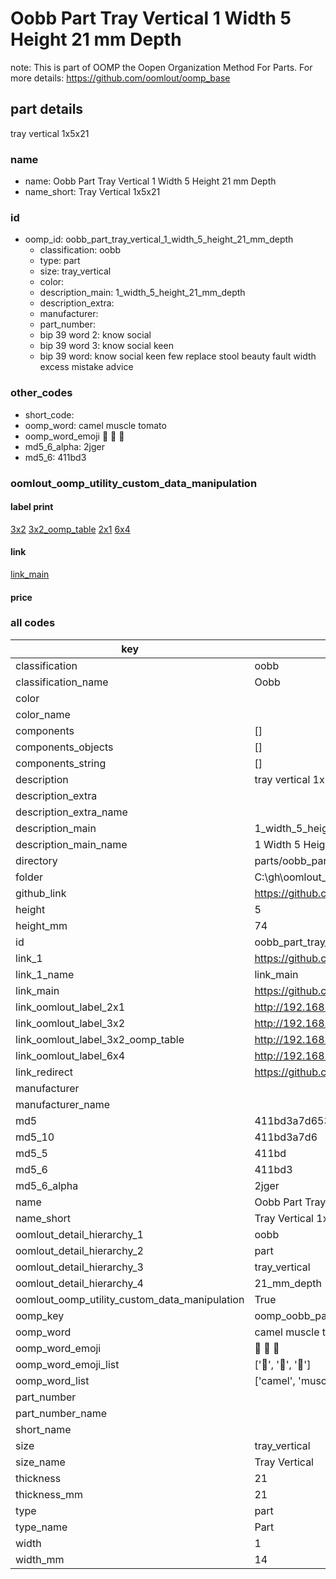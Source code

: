 # Oobb Part Tray Vertical 1 Width 5 Height 21 mm Depth  

note: This is part of OOMP the Oopen Organization Method For Parts. For more details: https://github.com/oomlout/oomp_base

##  part details
  



tray vertical 1x5x21



### name
* name: Oobb Part Tray Vertical 1 Width 5 Height 21 mm Depth
* name_short: Tray Vertical 1x5x21 
### id
* oomp_id: oobb_part_tray_vertical_1_width_5_height_21_mm_depth
  * classification: oobb
  * type: part
  * size: tray_vertical
  * color: 
  * description_main: 1_width_5_height_21_mm_depth
  * description_extra: 
  * manufacturer: 
  * part_number: 
  * bip 39 word 2: know social
  * bip 39 word 3: know social keen
  * bip 39 word: know social keen few replace stool beauty fault width excess mistake advice

### other_codes
* short_code: 
* oomp_word: camel muscle tomato
* oomp_word_emoji :camel: :muscle: :tomato:
* md5_6_alpha: 2jger
* md5_6: 411bd3






### oomlout_oomp_utility_custom_data_manipulation
#### label print
[3x2](http://192.168.1.245:1112/?label=oomp%202jger)
[3x2_oomp_table](http://192.168.1.108:1112/?label=oomp%202jger)
[2x1](http://192.168.1.242:1112/?label=oomp%202jger)
[6x4](http://192.168.1.55:1112/?label=oomp%202jger)    

#### link

[link_main](https://github.com/oomlout/oomlout_oobb_version_4_generated_parts/tree/main/navigation_oomp/oobb/part/tray_vertical/1_width_5_height_21_mm_depth/part)                              

#### price







### all codes 
| key | value |  
| --- | --- |  
| classification | oobb |  
| classification_name | Oobb |  
| color |  |  
| color_name |  |  
| components | [] |  
| components_objects | [] |  
| components_string | [] |  
| description | tray vertical 1x5x21 |  
| description_extra |  |  
| description_extra_name |  |  
| description_main | 1_width_5_height_21_mm_depth |  
| description_main_name | 1 Width 5 Height 21 mm Depth |  
| directory | parts/oobb_part_tray_vertical_1_width_5_height_21_mm_depth |  
| folder | C:\gh\oomlout_oobb_version_4_generated_parts\parts\oobb_part_tray_vertical_1_width_5_height_21_mm_depth |  
| github_link | https://github.com/oomlout/oomlout_oomp_part_src/tree/main/parts/oobb_part_tray_vertical_1_width_5_height_21_mm_depth |  
| height | 5 |  
| height_mm | 74 |  
| id | oobb_part_tray_vertical_1_width_5_height_21_mm_depth |  
| link_1 | https://github.com/oomlout/oomlout_oobb_version_4_generated_parts/tree/main/navigation_oomp/oobb/part/tray_vertical/1_width_5_height_21_mm_depth/part |  
| link_1_name | link_main |  
| link_main | https://github.com/oomlout/oomlout_oobb_version_4_generated_parts/tree/main/navigation_oomp/oobb/part/tray_vertical/1_width_5_height_21_mm_depth/part |  
| link_oomlout_label_2x1 | http://192.168.1.242:1112/?label=oomp%202jger |  
| link_oomlout_label_3x2 | http://192.168.1.245:1112/?label=oomp%202jger |  
| link_oomlout_label_3x2_oomp_table | http://192.168.1.108:1112/?label=oomp%202jger |  
| link_oomlout_label_6x4 | http://192.168.1.55:1112/?label=oomp%202jger |  
| link_redirect | https://github.com/oomlout/oomlout_oobb_version_4_generated_parts/tree/main/parts/oobb_tray_vertical_01_05_21 |  
| manufacturer |  |  
| manufacturer_name |  |  
| md5 | 411bd3a7d653e27759db6558f3737bdf |  
| md5_10 | 411bd3a7d6 |  
| md5_5 | 411bd |  
| md5_6 | 411bd3 |  
| md5_6_alpha | 2jger |  
| name | Oobb Part Tray Vertical 1 Width 5 Height 21 mm Depth |  
| name_short | Tray Vertical 1x5x21  |  
| oomlout_detail_hierarchy_1 | oobb |  
| oomlout_detail_hierarchy_2 | part |  
| oomlout_detail_hierarchy_3 | tray_vertical |  
| oomlout_detail_hierarchy_4 | 21_mm_depth |  
| oomlout_oomp_utility_custom_data_manipulation | True |  
| oomp_key | oomp_oobb_part_tray_vertical_1_width_5_height_21_mm_depth |  
| oomp_word | camel muscle tomato |  
| oomp_word_emoji | :camel: :muscle: :tomato: |  
| oomp_word_emoji_list | [':camel:', ':muscle:', ':tomato:'] |  
| oomp_word_list | ['camel', 'muscle', 'tomato'] |  
| part_number |  |  
| part_number_name |  |  
| short_name |  |  
| size | tray_vertical |  
| size_name | Tray Vertical |  
| thickness | 21 |  
| thickness_mm | 21 |  
| type | part |  
| type_name | Part |  
| width | 1 |  
| width_mm | 14 |  
